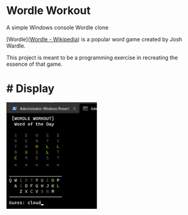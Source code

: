 # Wordle Workout

A simple Windows console Wordle clone

[Wordle]([Wordle - Wikipedia](https://en.wikipedia.org/wiki/Wordle)) is a popular word game created by Josh Wardle.

This project is meant to be a programming exercise in recreating the essence of that game.

# # Display

![](.\assets\2022-01-29-15-27-58-image.png)
